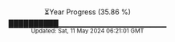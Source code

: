 <p align="center">
⏳Year Progress (35.86 %) <br>
██████████▁▁▁▁▁▁▁▁▁▁▁▁▁▁▁▁▁▁▁▁ <br>
<sub>Updated: Sat, 11 May 2024 06:21:01 GMT</sub>
</p>

